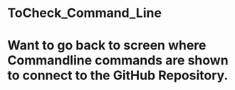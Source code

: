 # ToCheck_Command_Line
# Want to go back to screen where Commandline commands are shown to connect to the GitHub Repository.
